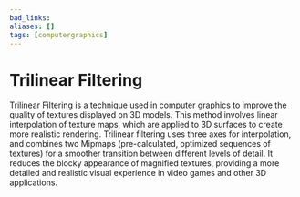 ```yaml
---
bad_links: 
aliases: []
tags: [computergraphics]
---
```

# Trilinear Filtering

Trilinear Filtering is a technique used in computer graphics to improve the quality of textures displayed on 3D models. This method involves linear interpolation of texture maps, which are applied to 3D surfaces to create more realistic rendering. Trilinear filtering uses three axes for interpolation, and combines two Mipmaps (pre-calculated, optimized sequences of textures) for a smoother transition between different levels of detail. It reduces the blocky appearance of magnified textures, providing a more detailed and realistic visual experience in video games and other 3D applications.